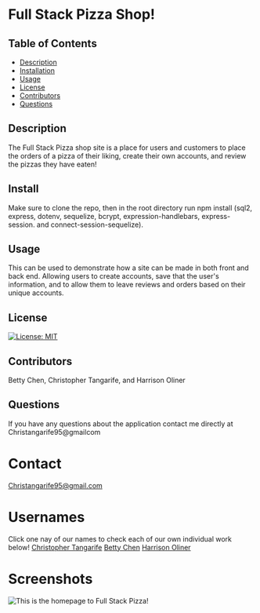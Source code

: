 # Full Stack Pizza Shop! #

 ## Table of Contents
* [Description](#description)
* [Installation](#installation)
* [Usage](#usage)
* [License](#license)
* [Contributors](#contributors)
* [Questions](#questions)

## Description
The Full Stack Pizza shop site is a place for users and customers to place the orders of a pizza of their liking, create their own accounts, and review the pizzas they have eaten!
## Install
Make sure to clone the repo, then in the root directory run npm install (sql2, express, dotenv, sequelize, bcrypt, expression-handlebars, express-session. and connect-session-sequelize).
## Usage
This can be used to demonstrate how a site can be made in both front and back end. Allowing users to create accounts, save that the user's information, and to allow them to leave reviews and orders based on their unique accounts.
## License
[![License: MIT](https://img.shields.io/badge/License-MIT-yellow.svg)](https://opensource.org/licenses/MIT)
## Contributors
Betty Chen, Christopher Tangarife, and Harrison Oliner
## Questions
If you have any questions about the application contact me directly at Christangarife95@gmailcom 
# Contact
Christangarife95@gmail.com 
# Usernames
Click one nay of our names to check each of our own individual work below! 
[Christopher Tangarife](https://github.com/ChrisCodes54)
[Betty Chen](https://github.com/bchen41)
[Harrison Oliner](https://github.com/Harrison-Oliner)
# Screenshots
![This is the homepage to Full Stack Pizza!](images/)

